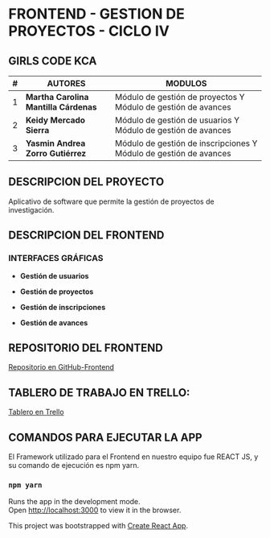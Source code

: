 # **FRONTEND - GESTION DE PROYECTOS - CICLO IV**
## **GIRLS CODE KCA**

| **#**|**AUTORES** | **MODULOS** |
| ---|---| --- |
| 1 |**Martha Carolina Mantilla Cárdenas**  | Módulo de gestión de proyectos Y Módulo de gestión de avances |
| 2 |**Keidy Mercado Sierra**  | Módulo de gestión de usuarios Y Módulo de gestión de avances |
| 3 |**Yasmin Andrea Zorro Gutiérrez**  | Módulo de gestión de inscripciones Y Módulo de gestión de avances |

## **DESCRIPCION DEL PROYECTO**
Aplicativo de software que permite la gestión de proyectos de investigación. 

## **DESCRIPCION DEL FRONTEND**
### **INTERFACES GRÁFICAS**
 * **Gestión de usuarios**

 * **Gestión de proyectos**

 * **Gestión de inscripciones**

 * **Gestión de avances**

## **REPOSITORIO DEL FRONTEND**
[Repositorio en GitHub-Frontend](https://github.com/GirlsCodeKCA/project_girlscodekca)

## TABLERO DE TRABAJO EN TRELLO:
[Tablero en Trello](https://trello.com/b/E8PLlLxf/website-to-manage-research-projects)

## **COMANDOS PARA EJECUTAR LA APP**
El Framework utilizado para el Frontend en nuestro equipo fue REACT JS, y su comando de ejecución es npm yarn.

### `npm yarn`

Runs the app in the development mode.\
Open [http://localhost:3000](http://localhost:3000) to view it in the browser.

This project was bootstrapped with [Create React App](https://github.com/facebook/create-react-app).
